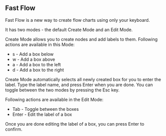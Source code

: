 ## Fast Flow

Fast Flow is a new way to create flow charts using only your keyboard.

It has two modes - the default Create Mode and an Edit Mode.

Create Mode allows you to create nodes and add labels to them. Following actions are available in this Mode:

- s - Add a box below
- w - Add a box above
- a - Add a box to the left
- d - Add a box to the right

Create Mode automatically selects all newly created box for you to enter the label. Type the label name, and press Enter when you are done. You can toggle between the two modes by pressing the Esc key.

Following actions are available in the Edit Mode:

- Tab - Toggle between the boxes
- Enter - Edit the label of a box

Once you are done editing the label of a box, you can press Enter to confirm.

